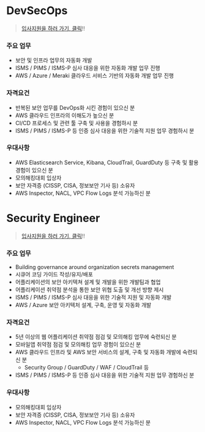 # DevSecOps

> [입사지원을 하러 가기, 클릭](https://zigbang.recruiter.co.kr/app/applicant/registResume)!!

### 주요 업무

* 보안 및 인프라 업무의 자동화 개발
* ISMS / PIMS / ISMS-P 심사 대응을 위한 자동화 개발 업무 진행
* AWS / Azure / Meraki 클라우드 서비스 기반의 자동화 개발 업무 진행

### 자격요건

* 반복된 보안 업무를 DevOps화 시킨 경험이 있으신 분
* AWS 클라우드 인프라의 이해도가 높으신 분
* CI/CD 프로세스 및 관련 툴 구축 및 사용을 경험하시 분
* ISMS / PIMS / ISMS-P 등 인증 심사 대응을 위한 기술적 지원 업무 경험하시 분

### 우대사항

* AWS Elasticsearch Service, Kibana, CloudTrail, GuardDuty 등 구축 및 활용 경험이 있으신 분
* 모의해킹대회 입상자
* 보안 자격증 (CISSP, CISA, 정보보안 기사 등) 소유자
* AWS Inspector, NACL, VPC Flow Logs 분석 가능하신 분

# Security Engineer

> [입사지원을 하러 가기, 클릭](https://zigbang.recruiter.co.kr/app/applicant/registResume)!!

### 주요 업무

* Building governance around organization secrets management
* 시큐어 코딩 가이드 작성/유지/배포
* 어플리케이션의 보안 아키텍쳐 설계 및 개발을 위한 개발팀과 협업
* 어플리케이션 취약점 분석을 통한 보안 위협 도출 및 개선 방향 제시
* ISMS / PIMS / ISMS-P 심사 대응을 위한 기술적 지원 및 자동화 개발
* AWS / Azure 보안 아키텍처 설계, 구축, 운영 및 자동화 개발

### 자격요건

* 5년 이상의 웹 어플리케이션 취약점 점검 및 모의해킹 업무에 숙련되신 분
* 모바일앱 취약점 점검 및 모의해킹 업무 경험이 있으신 분
* AWS 클라우드 인프라 및 AWS 보안 서비스의 설계, 구축 및 자동화 개발에 숙련되신 분
   * Security Group / GuardDuty / WAF / CloudTrail 등
* ISMS / PIMS / ISMS-P 등 인증 심사 대응을 위한 기술적 지원 업무 경험하신 분

### 우대사항

* 모의해킹대회 입상자
* 보안 자격증 (CISSP, CISA, 정보보안 기사 등) 소유자
* AWS Inspector, NACL, VPC Flow Logs 분석 가능하신 분
